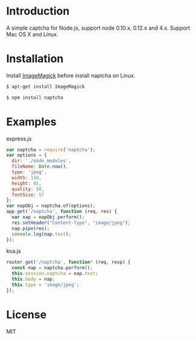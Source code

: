 # Introduction
A simple captcha for Node.js, support node 0.10.x, 0.12.x and 4.x. Support Mac OS X and Linux.

# Installation
Install [ImageMagick](http://www.imagemagick.org/script/index.php) before install naptcha on Linux.

``` bash
$ apt-get install ImageMagick
```

``` bash
$ npm install naptcha
```

# Examples
express.js

``` javascript
var naptcha = require('naptcha');
var options = {
  dir: './node_modules',
  fileName: Date.now(),
  type: 'jpeg',
  width: 110,
  height: 65,
  quality: 50,
  fontSize: 57
};
var napObj = naptcha.of(options);
app.get('/naptcha', function (req, res) {
  var nap = napObj.perform();
  res.setHeader("Content-Type", "image/jpeg");
  nap.pipe(res);
  console.log(nap.text);
});
```

koa.js

``` javascript
router.get('/naptcha', function* (req, resp) {
  const nap = naptcha.perform();
  this.session.naptcha = nap.text;
  this.body = nap;
  this.type = 'image/jpeg';
});
```

# License
MIT
